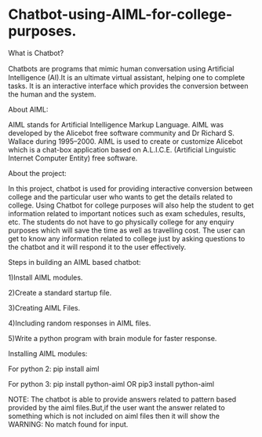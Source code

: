 # Chatbot-using-AIML-for-college-purposes.

What is Chatbot?

Chatbots are programs that mimic human conversation using Artiﬁcial Intelligence (AI).It is an ultimate virtual assistant, helping one to complete tasks.
It is an interactive interface which provides the conversion between the human and the system.

About AIML: 

AIML stands for Artificial Intelligence Markup Language. AIML was developed by the Alicebot free software community and Dr Richard S. Wallace during 1995–2000. 
AIML is used to create or customize Alicebot which is a chat-box application based on A.L.I.C.E. (Artificial Linguistic Internet Computer Entity) free software.

About the project:

In this project, chatbot is used for providing interactive conversion between college and the particular user who wants to get the details related to college. Using Chatbot for college purposes will also help the student to get information related to important notices such as exam schedules, results, etc. The students do not have to go physically college for any enquiry purposes which will save the time as well as travelling cost. The user can get to know any information related to college just by asking questions to the chatbot and it will respond it to the user effectively.
 
 
 
Steps in building an AIML based chatbot:

1)Install AIML modules.

2)Create a standard startup file.

3)Creating AIML Files.

4)Including random responses in AIML files.

5)Write a python program with brain module for faster response.



Installing AIML modules:

  For python 2:
        pip install aiml
        
  For python 3:
        pip install python-aiml
                 OR
        pip3 install python-aiml

NOTE: The chatbot is able to provide answers related to pattern based  provided by the aiml files.But,if the user want the answer related to something which is not included on aiml files then it will show the 
WARNING: No match found for input.
